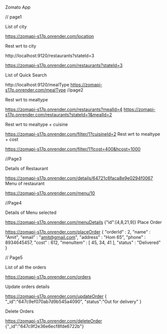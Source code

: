 Zomato App


// page1

List of city

https://zomapi-s17p.onrender.com/location

Rest wrt to city

http://localhost:9120/restaurants?stateId=3

https://zomapi-s17p.onrender.com/restaurants?stateId=3

List of Quick Search

http://localhost:9120/mealType
https://zomapi-s17p.onrender.com/mealType
//page2

Rest wrt to mealtype

https://zomapi-s17p.onrender.com/restaurants?mealId=4
https://zomapi-s17p.onrender.com/restaurants?stateId=1&mealId=2


Rest wrt to mealtype + cuisine

https://zomapi-s17p.onrender.com/filter/1?cuisineId=2
Rest wrt to mealtype + cost

https://zomapi-s17p.onrender.com/filter/1?lcost=400&hcost=1000

//Page3

Details of Restaurant

https://zomapi-s17p.onrender.com/details/64721c6faca8e9e0294f0067
Menu of restaurant

https://zomapi-s17p.onrender.com/menu/10

//Page4

Details of Menu selected

https://zomapi-s17p.onrender.com/menuDetails {"id":[4,8,21,9]}
Place Order

https://zomapi-s17p.onrender.com/placeOrder { "orderId" : 2, "name" : "Amit", "email" : "amit@gmail.com", "address" : "Hom 65", "phone" : 8934645457, "cost" : 612, "menuItem" : [ 45, 34, 41 ], "status" : "Delivered" }

// Page5

List of all the orders

https://zomapi-s17p.onrender.com/orders

Update orders details

https://zomapi-s17p.onrender.com/updateOrder { "_id":"647c9ef070ab7d9b545a4090", "status":"Out for delivery" }

Delete Orders

https://zomapi-s17p.onrender.com/deleteOrder {"_id":"647c9f2e36e6ecf8fde6722b"}